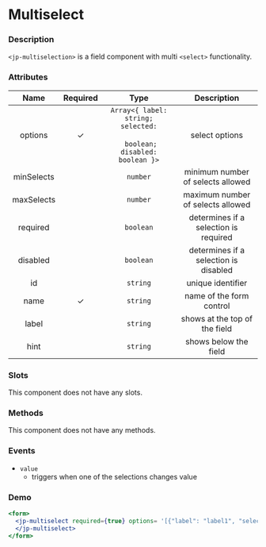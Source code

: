 # Multiselect

### Description

`<jp-multiselection>` is a field component with multi `<select>` functionality.

### Attributes

| **Name** | **Required** | **Type** | **Description** |
| :----: | :----: | :---: | :---: |
| options | ✓ |`Array<{ label: string; selected:`  <br></br> ` boolean; disabled: boolean }>` | select options |
| minSelects | | `number` | minimum number of selects allowed |
| maxSelects | | `number` | maximum number of selects allowed |
| required | | `boolean` | determines if a selection is required |
| disabled | | `boolean` | determines if a selection is disabled |
| id | | `string`| unique identifier |
| name | ✓ | `string` | name of the form control |
| label | | `string` | shows at the top of the field |
| hint | | `string` | shows below the field |

  
### Slots

This component does not have any slots.

### Methods

This component does not have any methods.

### Events

- `value` 
  - triggers when one of the selections changes value

### Demo

```jsx live
<form>
  <jp-multiselect required={true} options= '[{"label": "label1", "selected": false},{"label": "label2", "selected": true},{"label": "label3", "selected": true},{"label": "label4", "selected": false, "disabled": true},{"label": "label5", "selected": false}]' placeholder = 'placeholder' name = 'multiselect'>
  </jp-multiselect>
</form>
```
